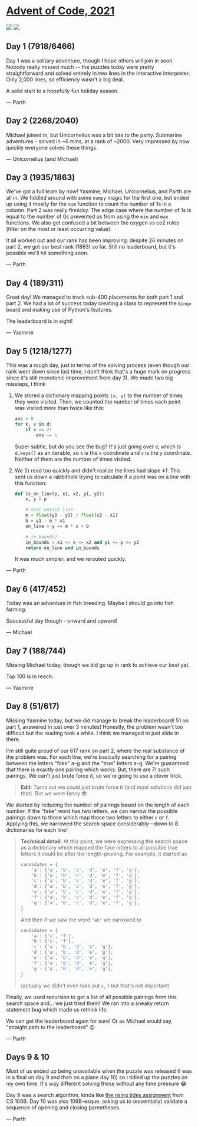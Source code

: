 # [Advent of Code, 2021](https://adventofcode.com/2021)

![](https://img.shields.io/badge/day%20📅-10-blue)
![](https://img.shields.io/badge/stars%20⭐-18-yellow)

## Day 1 (7918/6466)

Day 1 was a solitary adventure, though I hope others will join in soon. Nobody really missed much -- the puzzles today were pretty straightforward and solved entirely in two lines in the interactive interpreter. Only 2,000 lines, so efficiency wasn't a big deal.

A solid start to a hopefully fun holiday season.

— Parth


## Day 2 (2268/2040)

Michael joined in, but Unicornelius was a bit late to the party. Submarine adventures - solved in ~6 mins, at a rank of ~2000. Very impressed by how quickly everyone solves these things.

— Unicornelius (and Michael)

## Day 3 (1935/1863)

We've got a full team by now! Yasmine, Michael, Unicornelius, and Parth are all in. We fiddled around with some `numpy` magic for the first one, but ended up using it mostly for the `sum` function to count the number of 1s in a column. Part 2 was really finnicky. The edge case where the number of 1s is equal to the number of 0s prevented us from using the `min` and `max` functions. We also got confused a bit between the oxygen vs co2 rules (filter on the most or least occurring value).

It all worked out and our rank has been improving: despite 26 minutes on part 2, we got our best rank (1863) so far. Still no leaderboard, but it's possible we'll hit something soon.

— Parth

## Day 4 (189/311)
Great day! We managed to track sub-400 placements for both part 1 and part 2. We had a lot of success
today creating a class to represent the `Bingo` board and making use of Python's features. 

The leaderboard is in sight!

— Yasmine

## Day 5 (1218/1277)

This was a rough day, just in terms of the solving process (even though our rank went down since last time, I don't think that's a huge mark on progress since it's still monotonic improvement from day 3). We made two big missteps, I think

1. We stored a dictionary mapping points `(x, y)` to the number of times they were visited. Then, we counted the number of times each point was visited more than twice like this:

   ```python
   ans = 0
   for k, v in d:
       if v >= 2:
           ans += 1 
   ```

   Super subtle, but do you see the bug? It's just going over `d`, which is `d.keys()` as an iterable, so `k` is the `x` coordinate and `v` is the `y` coordinate. Neither of them are the number of times visited.

2. We (I) read too quickly and didn't realize the lines had slope ±1. This sent us down a rabbithole trying to calculate if a point was on a line with this function:

    ```python
    def is_on_line(p, x1, x2, y1, y2):
        x, y = p

        # test entire line
        m = float(y2 - y1) / float(x2 - x1)
        b = y1 - m * x1
        on_line = y == m * x + b

        # in bounds?
        in_bounds = x1 <= x <= x2 and y1 <= y <= y2
        return on_line and in_bounds
    ```

    It was much simpler, and we rerouted quickly.

— Parth

## Day 6 (417/452)

Today was an adventure in fish breeding. Maybe I should go into fish farming.

Successful day though - onward and upward!

— Michael

## Day 7 (188/744)

Missing Michael today, though we did go up in rank to achieve our best yet. 

Top 100 is in reach.

— Yasmine

## Day 8 (51/617)

Missing Yasmine today, but we did manage to break the leaderboard! 51 on part 1, answered in just over 3 minutes! Honestly, the problem wasn't too difficult but the reading took a while. I think we managed to just slide in there.

I'm still quite proud of our 617 rank on part 2, where the real substance of the problem was. For each line, we're basically searching for a pairing between the letters "fake" a–g and the "true" letters a–g. We're guaranteed that there is exactly one pairing which works. But, there are 7! such pairings. We can't just brute force it, so we're going to use a clever trick.

> **Edit**: Turns out we *could* just brute force it (and most solutions did just that). But we were fancy 😎

We started by reducing the number of pairings based on the length of each number. If the "fake" word has two letters, we can narrow the possible pairings down to those which map those two letters to either `e` or `f`. Applying this, we narrowed the search space considerably—down to 8 dictionaries for each line! 

> **Technical detail**: At this point, we were expressing the search space as a dictionary which mapped the fake letters to all possible true letters it could be after the length-pruning. For example, it started as
> 
> ```python
> candidates = {
>     'a': {'a', 'b', 'c', 'd', 'e', 'f', 'g'},
>     'b': {'a', 'b', 'c', 'd', 'e', 'f', 'g'},
>     'c': {'a', 'b', 'c', 'd', 'e', 'f', 'g'},
>     'd': {'a', 'b', 'c', 'd', 'e', 'f', 'g'},
>     'e': {'a', 'b', 'c', 'd', 'e', 'f', 'g'},
>     'f': {'a', 'b', 'c', 'd', 'e', 'f', 'g'},
>     'g': {'a', 'b', 'c', 'd', 'e', 'f', 'g'},
> }
> ```
> 
> And then if we saw the word `"ab"` we narrowed to
> 
> ```python
> candidates = {
>     'a': {'c', 'f'},
>     'b': {'c', 'f'},
>     'c': {'a', 'b', 'd', 'e', 'g'},
>     'd': {'a', 'b', 'd', 'e', 'g'},
>     'e': {'a', 'b', 'd', 'e', 'g'},
>     'f': {'a', 'b', 'd', 'e', 'g'},
>     'g': {'a', 'b', 'd', 'e', 'g'},
> }
> ```
> 
> (actually we didn't even take out `c`, `f` but that's not important)

Finally, we used recursion to get a list of all possible pairings from this search space and... we just tried them! We ran into a sneaky return statement bug which made us rethink life.

We can get the leaderboard again for sure! Or as Michael would say, "straight path to the leaderboard" 😉

— Parth

## Days 9 & 10
Most of us ended up being unavailable when the puzzle was released (I was in a final on day 9 and then on a plane day 10) so I tidied up the puzzles on my own time. It's way different solving these without any time pressure 😂

Day 9 was a search algorithm, kinda like [the rising tides assignment](https://web.stanford.edu/class/archive/cs/cs106b/cs106b.1194/handouts/230%20Assignment%207.pdf) from CS 106B. Day 10 was also 106B-esque, asking us to (essentially) validate a sequence of opening and closing parentheses.

— Parth